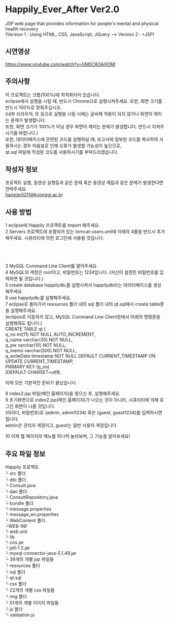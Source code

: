 # Happily_Ever_After Ver2.0
JSP web page that provides information for people's mental and physical health recovery  
(Version 1 : Using HTML, CSS, JavaScript, JQuery --> Version 2 : +JSP)  

## 시연영상  
https://www.youtube.com/watch?v=GM0C6OAXOMI  

## 주의사항  
이 프로젝트는 크롬(100%)에 최적화되어 있습니다.  
eclipse에서 실행을 시킬 때, 반드시 Chrome으로 실행시켜주세요. 또한, 화면 크기를 반드시 100%로 맞춰주십시오.  
(내부 브라우저, IE 등으로 실행을 시킬 시에는 글씨체 적용이 되지 않거나 화면이 깨지는 문제가 발생합니다.   
또한, 화면 크기가 100%가 아닐 경우 화면이 깨지는 문제가 발생합니다. 반드시 지켜주시기를 바랍니다.)  
또한, 데이터베이스에 관련된 코드를 실행하실 때, 보고서에 첨부된 코드를 복사하여 사용하시는 경우 따옴표로 인해 오류가 발생할 가능성이 높으므로,  
qt.sql 파일에 작성된 코드를 사용하시기를 부탁드리겠습니다.  

## 작성자 정보  
프로젝트 실행, 동영상 실행등과 같은 문제 혹은 동영상 깨짐과 같은 문제가 발생한다면 연락주세요.  
hanstar0211@kyonggi.ac.kr 

## 사용 방법  
1 eclipse에 Happily 프로젝트를 import 해주세요.  
2 Servers 프로젝트에 포함되어 있는 tomcat-users.xml에 아래의 4줄을 반드시 추가해주세요. 시큐리티에 의한 로그인에 사용될 것입니다.  
<role rolename="admin"/>  
<role rolename="guest"/>  
<user username="admin" password="admin1234" roles="admin"/>  
<user username="guest" password="guest1234" roles="guest"/>  
3 MySQL Command Line Client를 열어주세요.  
4 MySQL의 계정은 root이고, 비밀번호는 1234입니다. (자신이 설정한 비밀번호를 입력하면 될 것입니다.)  
5 create database happilydb;를 실행시켜서 happilydb라는 데이터베이스를 생성해주세요.  
6 use happilydb;를 실행해주세요.  
7 eclipse로 돌아가서 resources 폴더 내의 sql 폴더 내의 qt.sql에서 create table문을 실행해주세요.  
(eclipse로 이동하지 않고, MySQL Command Line Client창에서 아래의 명령문을 실행해줘도 됩니다.)  
CREATE TABLE qt (  
  q_no int(11) NOT NULL AUTO_INCREMENT,  
  q_name varchar(30) NOT NULL,  
  q_pw varchar(10) NOT NULL,  
  q_memo varchar(500) NOT NULL,  
  q_writeDate timestamp NOT NULL DEFAULT CURRENT_TIMESTAMP ON UPDATE CURRENT_TIMESTAMP,  
  PRIMARY KEY (q_no)  
)DEFAULT CHARSET=utf8;  

이제 모든 기본적인 준비가 끝났습니다.  

8 index2.jsp 파일(메인 홈페이지)을 찾으신 후, 실행해주세요.  
9 초기화면으로 index2.jsp(메인 홈페이지)가 나오는 것이 아니라, 시큐리티에 의해 로그인 화면이 나올 것입니다.  
(아이디, 비밀번호)로 (admin, admin1234) 혹은 (guest, guest1234)를 입력하시면 됩니다.  
admin은 관리자 계정이고, guest는 일반 사용자 계정입니다.  

10 이제 웹 페이지의 메뉴를 하나씩 눌러보며, 그 기능을 알아보세요!   

## 주요 파일 정보  
Happily 프로젝트  
└ src 폴더  
	└ dto 폴더  
		└ Consult.java  
	└ dao 폴더  
		└ ConsultRepository.java  
	└ bundle 폴더  
		└ message.properties  
		└ message_en.properties  
└ WebContent 폴더  
	└WEB-INF  
		└ web.xml  
		└ lib  
		     └ cos.jar  
		     └ jstl-1.2.jar  
		     └ mysql-connector-java-5.1.49.jar  
	└ 39개의 개별 jsp 파일들  
	└ resources 폴더  
     		└ sql 폴더  
		     └ qt.sql  
		└ css 폴더  
		     └ 22개의 개별 css 파일들  
		└ img 폴더  
		     └ 51개의 개별 이미지 파일들  
		└ js 폴더  
		     └ validation.js  


	
